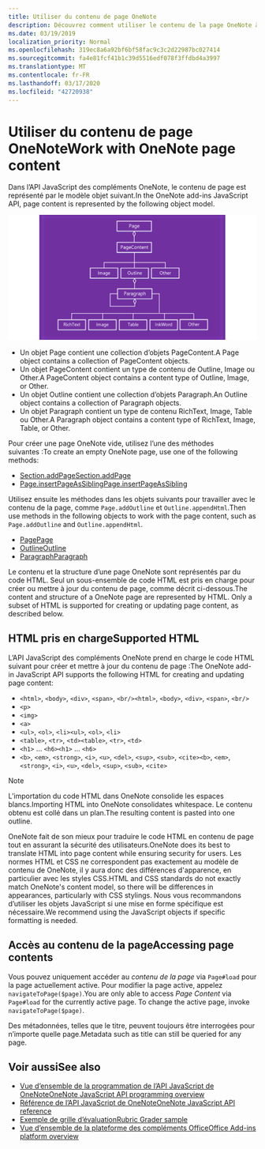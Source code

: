 ```yaml
---
title: Utiliser du contenu de page OneNote
description: Découvrez comment utiliser le contenu de la page OneNote à l’aide de l’API JavaScript.
ms.date: 03/19/2019
localization_priority: Normal
ms.openlocfilehash: 319ec8a6a92bf6bf58fac9c3c2d22987bc027414
ms.sourcegitcommit: fa4e81fcf41b1c39d5516edf078f3ffdbd4a3997
ms.translationtype: MT
ms.contentlocale: fr-FR
ms.lasthandoff: 03/17/2020
ms.locfileid: "42720938"
---
```

# <a name="work-with-onenote-page-content"></a><span data-ttu-id="81ad5-103">Utiliser du contenu de page OneNote</span><span class="sxs-lookup"><span data-stu-id="81ad5-103">Work with OneNote page content</span></span>

<span data-ttu-id="81ad5-104">Dans l’API JavaScript des compléments OneNote, le contenu de page est représenté par le modèle objet suivant.</span><span class="sxs-lookup"><span data-stu-id="81ad5-104">In the OneNote add-ins JavaScript API, page content is represented by the following object model.</span></span>

  ![Diagramme du modèle objet de page OneNote](../images/one-note-om-page.png)

- <span data-ttu-id="81ad5-106">Un objet Page contient une collection d’objets PageContent.</span><span class="sxs-lookup"><span data-stu-id="81ad5-106">A Page object contains a collection of PageContent objects.</span></span>
- <span data-ttu-id="81ad5-107">Un objet PageContent contient un type de contenu de Outline, Image ou Other.</span><span class="sxs-lookup"><span data-stu-id="81ad5-107">A PageContent object contains a content type of Outline, Image, or Other.</span></span>
- <span data-ttu-id="81ad5-108">Un objet Outline contient une collection d’objets Paragraph.</span><span class="sxs-lookup"><span data-stu-id="81ad5-108">An Outline object contains a collection of Paragraph objects.</span></span>
- <span data-ttu-id="81ad5-109">Un objet Paragraph contient un type de contenu RichText, Image, Table ou Other.</span><span class="sxs-lookup"><span data-stu-id="81ad5-109">A Paragraph object contains a content type of RichText, Image, Table, or Other.</span></span>

<span data-ttu-id="81ad5-110">Pour créer une page OneNote vide, utilisez l’une des méthodes suivantes :</span><span class="sxs-lookup"><span data-stu-id="81ad5-110">To create an empty OneNote page, use one of the following methods:</span></span>

- [<span data-ttu-id="81ad5-111">Section.addPage</span><span class="sxs-lookup"><span data-stu-id="81ad5-111">Section.addPage</span></span>](/javascript/api/onenote/onenote.section#addpage-title-)
- [<span data-ttu-id="81ad5-112">Page.insertPageAsSibling</span><span class="sxs-lookup"><span data-stu-id="81ad5-112">Page.insertPageAsSibling</span></span>](/javascript/api/onenote/onenote.section#insertsectionassibling-location--title-)

<span data-ttu-id="81ad5-113">Utilisez ensuite les méthodes dans les objets suivants pour travailler avec le contenu de la page, comme `Page.addOutline` et `Outline.appendHtml`.</span><span class="sxs-lookup"><span data-stu-id="81ad5-113">Then use methods in the following objects to work with the page content, such as `Page.addOutline` and `Outline.appendHtml`.</span></span>

- [<span data-ttu-id="81ad5-114">Page</span><span class="sxs-lookup"><span data-stu-id="81ad5-114">Page</span></span>](/javascript/api/onenote/onenote.page)
- [<span data-ttu-id="81ad5-115">Outline</span><span class="sxs-lookup"><span data-stu-id="81ad5-115">Outline</span></span>](/javascript/api/onenote/onenote.outline)
- [<span data-ttu-id="81ad5-116">Paragraph</span><span class="sxs-lookup"><span data-stu-id="81ad5-116">Paragraph</span></span>](/javascript/api/onenote/onenote.paragraph)

<span data-ttu-id="81ad5-p101">Le contenu et la structure d’une page OneNote sont représentés par du code HTML. Seul un sous-ensemble de code HTML est pris en charge pour créer ou mettre à jour du contenu de page, comme décrit ci-dessous.</span><span class="sxs-lookup"><span data-stu-id="81ad5-p101">The content and structure of a OneNote page are represented by HTML. Only a subset of HTML is supported for creating or updating page content, as described below.</span></span>

## <a name="supported-html"></a><span data-ttu-id="81ad5-119">HTML pris en charge</span><span class="sxs-lookup"><span data-stu-id="81ad5-119">Supported HTML</span></span>

<span data-ttu-id="81ad5-120">L’API JavaScript des compléments OneNote prend en charge le code HTML suivant pour créer et mettre à jour du contenu de page :</span><span class="sxs-lookup"><span data-stu-id="81ad5-120">The OneNote add-in JavaScript API supports the following HTML for creating and updating page content:</span></span>

- <span data-ttu-id="81ad5-121">`<html>`, `<body>`, `<div>`, `<span>`, `<br/>`</span><span class="sxs-lookup"><span data-stu-id="81ad5-121">`<html>`, `<body>`, `<div>`, `<span>`, `<br/>`</span></span>
- `<p>`
- `<img>`
- `<a>`
- <span data-ttu-id="81ad5-122">`<ul>`, `<ol>`, `<li>`</span><span class="sxs-lookup"><span data-stu-id="81ad5-122">`<ul>`, `<ol>`, `<li>`</span></span>
- <span data-ttu-id="81ad5-123">`<table>`, `<tr>`, `<td>`</span><span class="sxs-lookup"><span data-stu-id="81ad5-123">`<table>`, `<tr>`, `<td>`</span></span>
- <span data-ttu-id="81ad5-124">`<h1>` ... `<h6>`</span><span class="sxs-lookup"><span data-stu-id="81ad5-124">`<h1>` ... `<h6>`</span></span>
- <span data-ttu-id="81ad5-125">`<b>`, `<em>`, `<strong>`, `<i>`, `<u>`, `<del>`, `<sup>`, `<sub>`, `<cite>`</span><span class="sxs-lookup"><span data-stu-id="81ad5-125">`<b>`, `<em>`, `<strong>`, `<i>`, `<u>`, `<del>`, `<sup>`, `<sub>`, `<cite>`</span></span>

> [!NOTE]
> <span data-ttu-id="81ad5-126">L’importation du code HTML dans OneNote consolide les espaces blancs.</span><span class="sxs-lookup"><span data-stu-id="81ad5-126">Importing HTML into OneNote consolidates whitespace.</span></span> <span data-ttu-id="81ad5-127">Le contenu obtenu est collé dans un plan.</span><span class="sxs-lookup"><span data-stu-id="81ad5-127">The resulting content is pasted into one outline.</span></span>

<span data-ttu-id="81ad5-128">OneNote fait de son mieux pour traduire le code HTML en contenu de page tout en assurant la sécurité des utilisateurs.</span><span class="sxs-lookup"><span data-stu-id="81ad5-128">OneNote does its best to translate HTML into page content while ensuring security for users.</span></span> <span data-ttu-id="81ad5-129">Les normes HTML et CSS ne correspondent pas exactement au modèle de contenu de OneNote, il y aura donc des différences d'apparence, en particulier avec les styles CSS.</span><span class="sxs-lookup"><span data-stu-id="81ad5-129">HTML and CSS standards do not exactly match OneNote's content model, so there will be differences in appearances, particularly with CSS stylings.</span></span> <span data-ttu-id="81ad5-130">Nous vous recommandons d’utiliser les objets JavaScript si une mise en forme spécifique est nécessaire.</span><span class="sxs-lookup"><span data-stu-id="81ad5-130">We recommend using the JavaScript objects if specific formatting is needed.</span></span>

## <a name="accessing-page-contents"></a><span data-ttu-id="81ad5-131">Accès au contenu de la page</span><span class="sxs-lookup"><span data-stu-id="81ad5-131">Accessing page contents</span></span>

<span data-ttu-id="81ad5-p104">Vous pouvez uniquement accéder au *contenu de la page* via `Page#load` pour la page actuellement active. Pour modifier la page active, appelez `navigateToPage($page)`.</span><span class="sxs-lookup"><span data-stu-id="81ad5-p104">You are only able to access *Page Content* via `Page#load` for the currently active page. To change the active  page, invoke `navigateToPage($page)`.</span></span>

<span data-ttu-id="81ad5-134">Des métadonnées, telles que le titre, peuvent toujours être interrogées pour n’importe quelle page.</span><span class="sxs-lookup"><span data-stu-id="81ad5-134">Metadata such as title can still be queried for any page.</span></span>

## <a name="see-also"></a><span data-ttu-id="81ad5-135">Voir aussi</span><span class="sxs-lookup"><span data-stu-id="81ad5-135">See also</span></span>

- [<span data-ttu-id="81ad5-136">Vue d’ensemble de la programmation de l’API JavaScript de OneNote</span><span class="sxs-lookup"><span data-stu-id="81ad5-136">OneNote JavaScript API programming overview</span></span>](onenote-add-ins-programming-overview.md)
- [<span data-ttu-id="81ad5-137">Référence de l’API JavaScript de OneNote</span><span class="sxs-lookup"><span data-stu-id="81ad5-137">OneNote JavaScript API reference</span></span>](../reference/overview/onenote-add-ins-javascript-reference.md)
- [<span data-ttu-id="81ad5-138">Exemple de grille d’évaluation</span><span class="sxs-lookup"><span data-stu-id="81ad5-138">Rubric Grader sample</span></span>](https://github.com/OfficeDev/OneNote-Add-in-Rubric-Grader)
- [<span data-ttu-id="81ad5-139">Vue d’ensemble de la plateforme des compléments Office</span><span class="sxs-lookup"><span data-stu-id="81ad5-139">Office Add-ins platform overview</span></span>](../overview/office-add-ins.md)
